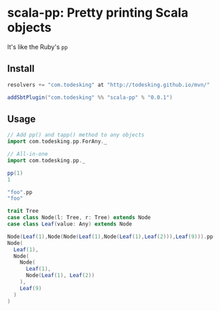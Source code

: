 # scala-pp: Pretty printing Scala objects

It's like the Ruby's `pp`

## Install

```scala
resolvers += "com.todesking" at "http://todesking.github.io/mvn/"

addSbtPlugin("com.todesking" %% "scala-pp" % "0.0.1")
```

## Usage

```scala
// Add pp() and tapp() method to any objects
import com.todesking.pp.ForAny._

// All-in-one
import com.todesking.pp._

pp(1)
1

"foo".pp
"foo"

trait Tree
case class Node(l: Tree, r: Tree) extends Node
case class Leaf(value: Any) extends Node

Node(Leaf(1),Node(Node(Leaf(1),Node(Leaf(1),Leaf(2))),Leaf(9))).pp
Node(
  Leaf(1),
  Node(
    Node(
      Leaf(1),
      Node(Leaf(1), Leaf(2))
    ),
    Leaf(9)
  )
)

```
